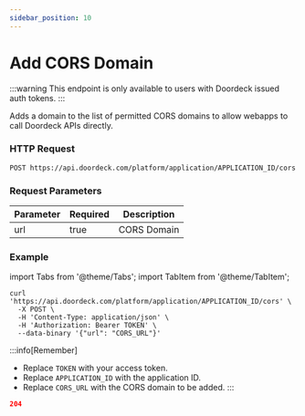 ```yaml
---
sidebar_position: 10
---
```


# Add CORS Domain

:::warning
This endpoint is only available to users with Doordeck issued auth tokens.
:::

Adds a domain to the list of permitted CORS domains to allow webapps to call Doordeck APIs directly.

### HTTP Request

`POST https://api.doordeck.com/platform/application/APPLICATION_ID/cors`

### Request Parameters

| Parameter | Required | Description |
|-----------|----------|-------------|
| url       | true     | CORS Domain |

### Example

import Tabs from '@theme/Tabs';
import TabItem from '@theme/TabItem';

<Tabs>
<TabItem value="request" label="Request">

```shell showLineNumbers title="CURL"
curl 'https://api.doordeck.com/platform/application/APPLICATION_ID/cors' \
  -X POST \
  -H 'Content-Type: application/json' \
  -H 'Authorization: Bearer TOKEN' \
  --data-binary '{"url": "CORS_URL"}'
```

:::info[Remember]
* Replace `TOKEN` with your access token.
* Replace `APPLICATION_ID` with the application ID.
* Replace `CORS_URL` with the CORS domain to be added.
:::

</TabItem>
<TabItem value="response" label="Response">

```json showLineNumbers title="HTTP CODE"
204
```

</TabItem>
</Tabs>
